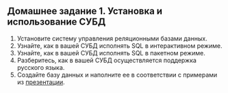 ## Домашнее задание 1. Установка и использование СУБД

1. Установите систему управления реляционными базами данных.
2. Узнайте, как в вашей СУБД исполнять SQL в интерактивном режиме.
3. Узнайте, как в вашей СУБД исполнять SQL в пакетном режиме.
4. Разберитесь, как в вашей СУБД осуществляется поддержка русского языка.
5. Создайте базу данных и наполните ее в соответствии с примерами из [презентации](https://www.kgeorgiy.info/courses/dbms/slides/intro.xhtml).

